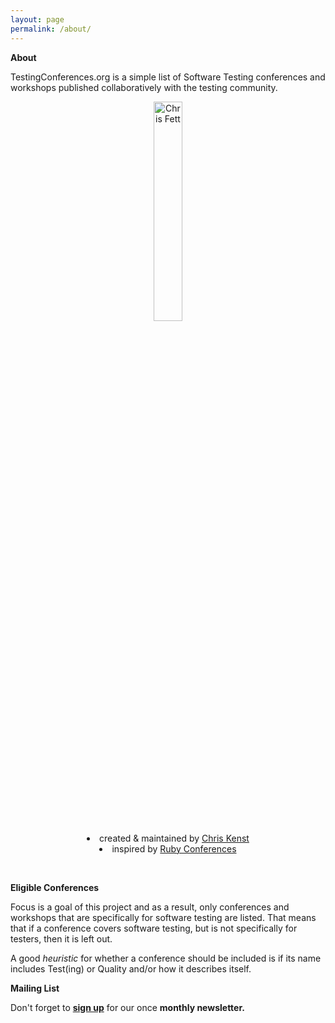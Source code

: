 ```yaml
---
layout: page
permalink: /about/
---
```

**About**

TestingConferences.org is a simple list of Software Testing conferences and workshops published collaboratively with the testing community.

<div align="center" style="nowrap">
  <div>
    <img src="https://www.kenst.com/wp-content/uploads/2016/03/boba_fett_round.png" alt="Chris Fett" height="30%" width="30%">
  </div>
  <div>
    <li>created & maintained by <a href="https://twitter.com/{{site.twitter_username}}">Chris Kenst</a></li>
    <li>inspired by <a href="http://rubyconferences.org">Ruby Conferences</a></li>
  </div>
</div>


&nbsp;

**Eligible Conferences**

Focus is a goal of this project and as a result, only conferences and workshops that are specifically for software testing are listed. That means that if a conference covers software testing, but is not specifically for testers, then it is left out.

A good _heuristic_ for whether a conference should be included is if its name includes Test(ing) or Quality and/or how it describes itself.

**Mailing List**

Don't forget to **[sign up](http://eepurl.com/c4paYT)** for our once **monthly newsletter.**
